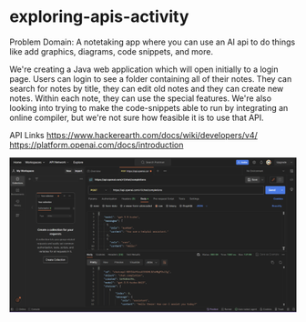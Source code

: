 # exploring-apis-activity

Problem Domain:
A notetaking app where you can use an AI api to do things like add graphics, diagrams,
code snippets, and more. 

We're creating a Java web application which will open initially to a login page. Users can 
login to see a folder containing all of their notes. They can search for notes by title, 
they can edit old notes and they can create new notes. Within each note, they can use the 
special features. We're also looking into trying to make the code-snippets able to run by 
integrating an online compiler, but we're not sure how feasible it is to use that API. 

API Links
https://www.hackerearth.com/docs/wiki/developers/v4/
https://platform.openai.com/docs/introduction

![img.png](img.png)
